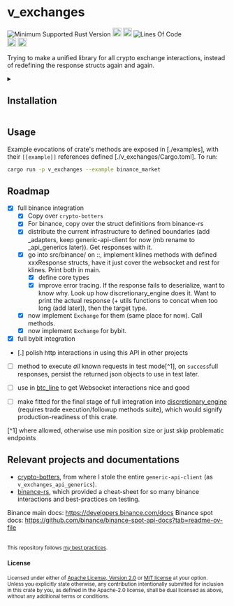 # v_exchanges
![Minimum Supported Rust Version](https://img.shields.io/badge/nightly-1.85+-ab6000.svg)
[<img alt="crates.io" src="https://img.shields.io/crates/v/v_exchanges.svg?color=fc8d62&logo=rust" height="20" style=flat-square>](https://crates.io/crates/v_exchanges)
[<img alt="docs.rs" src="https://img.shields.io/badge/docs.rs-66c2a5?style=for-the-badge&labelColor=555555&logo=docs.rs&style=flat-square" height="20">](https://docs.rs/v_exchanges)
![Lines Of Code](https://img.shields.io/badge/LoC-5144-lightblue)
<br>
[<img alt="ci errors" src="https://img.shields.io/github/actions/workflow/status/valeratrades/v_exchanges/errors.yml?branch=master&style=for-the-badge&style=flat-square&label=errors&labelColor=420d09" height="20">](https://github.com/valeratrades/v_exchanges/actions?query=branch%3Amaster) <!--NB: Won't find it if repo is private-->
[<img alt="ci warnings" src="https://img.shields.io/github/actions/workflow/status/valeratrades/v_exchanges/warnings.yml?branch=master&style=for-the-badge&style=flat-square&label=warnings&labelColor=d16002" height="20">](https://github.com/valeratrades/v_exchanges/actions?query=branch%3Amaster) <!--NB: Won't find it if repo is private-->

Trying to make a unified library for all crypto exchange interactions, instead of redefining the response structs again and again.


<!-- markdownlint-disable -->
<details>
  <summary>
    <h2>Installation</h2>
  </summary>
	<pre><code class="language-sh">Just use nix</code></pre>
</details>
<!-- markdownlint-restore -->

## Usage
Example evocations of crate's methods are exposed in [./examples], with their `[[example]]` references defined [./v_exchanges/Cargo.toml].
To run:
```sh
cargo run -p v_exchanges --example binance_market
```


## Roadmap
- [x] full binance integration
    - [x] Copy over `crypto-botters`
    - [x] For binance, copy over the struct definitions from binance-rs
    - [x] distribute the current infrastructure to defined boundaries (add _adapters, keep generic-api-client for now (mb rename to _api_generics later)). Get responses with it.
    - [x] go into src/binance/ on ::, implement klines methods with defined xxxResponse structs, have it just cover the websocket and rest for klines. Print both in main.
        - [x] define core types
        - [x] improve error tracing. If the response fails to deserialize, want to know why. Look up how discretionary_engine does it. Want to print the actual response (+ utils functions to concat when too long (add later)), then the target type.
    - [x] now implement `Exchange` for them (same place for now). Call methods.
    - [x] now implement `Exchange` for bybit.
- [x] full bybit integration
- [\.] polish http interactions in using this API in other projects
- [ ] method to execute _all_ known requests in test mode[^1], on `success`full responses, persist the returned json objects to use in test later.
- [ ] use in [btc_line](https://github.com/valeratrades/btc_line) to get Websocket interactions nice and good
- [ ] make fitted for the final stage of full integration into [discretionary_engine](<https://github.com/valeratrades/discretionary_engine>) (requires trade execution/followup methods suite), which would signify production-readiness of this crate.


[^1] where allowed, otherwise use min position size or just skip problematic endpoints

## Relevant projects and documentations
- [crypto-botters](<https://github.com/negi-grass/crypto-botters>), from where I stole the entire `generic-api-client` (as `v_exchanges_api_generics`).
- [binance-rs](<https://github.com/wisespace-io/binance-rs>), which provided a cheat-sheet for so many binance interactions and best-practices on testing.

Binance main docs: <https://developers.binance.com/docs>
Binance spot docs: <https://github.com/binance/binance-spot-api-docs?tab=readme-ov-file>

<br>

<sup>
This repository follows <a href="https://github.com/valeratrades/.github/tree/master/best_practices">my best practices</a>.
</sup>

#### License

<sup>
Licensed under either of <a href="LICENSE-APACHE">Apache License, Version
2.0</a> or <a href="LICENSE-MIT">MIT license</a> at your option.
</sup>

<br>

<sub>
Unless you explicitly state otherwise, any contribution intentionally submitted
for inclusion in this crate by you, as defined in the Apache-2.0 license, shall
be dual licensed as above, without any additional terms or conditions.
</sub>
